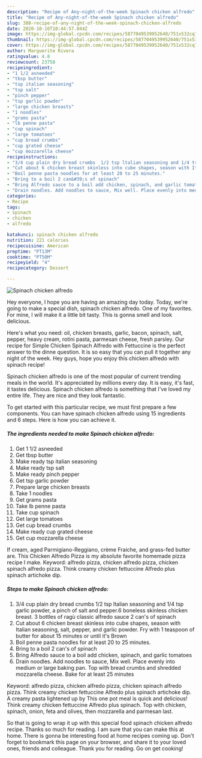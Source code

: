 ```yaml
---
description: "Recipe of Any-night-of-the-week Spinach chicken alfredo"
title: "Recipe of Any-night-of-the-week Spinach chicken alfredo"
slug: 388-recipe-of-any-night-of-the-week-spinach-chicken-alfredo
date: 2020-10-16T10:44:57.044Z
image: https://img-global.cpcdn.com/recipes/5877049539952640/751x532cq70/spinach-chicken-alfredo-recipe-main-photo.jpg
thumbnail: https://img-global.cpcdn.com/recipes/5877049539952640/751x532cq70/spinach-chicken-alfredo-recipe-main-photo.jpg
cover: https://img-global.cpcdn.com/recipes/5877049539952640/751x532cq70/spinach-chicken-alfredo-recipe-main-photo.jpg
author: Marguerite Rivera
ratingvalue: 4.8
reviewcount: 23758
recipeingredient:
- "1 1/2 asneeded"
- "tbsp butter"
- "tsp italian seasoning"
- "tsp salt"
- "pinch pepper"
- "tsp garlic powder"
- "large chicken breasts"
- "1 noodles"
- "grams pasta"
- "lb penne pasta"
- "cup spinach"
- "large tomatoes"
- "cup bread crumbs"
- "cup grated cheese"
- "cup mozzarella cheese"
recipeinstructions:
- "3/4 cup plain dry bread crumbs  1/2 tsp ltalian seasoning and 1/4 tsp garlic powder, a pinch of salt and pepper.6 boneless skinless chicken breast. 3 bottles of ragù  classic alfredo sauce 2 can&#39;s of spinach"
- "Cut about 6 chicken breast skinless into cube shapes, season with Italian seasoning, salt, pepper, and garlic powder. Fry with 1 teaspoon of butter for about 15 minutes or until it&#39;s Brown"
- "Boil penne pasta noodles for at least 20 to 25 minutes."
- "Bring to a boil 2 can&#39;s of spinach"
- "Bring Alfredo sauce to a boil add chicken, spinach, and garlic tomatoes"
- "Drain noodles. Add noodles to sauce, Mix well. Place evenly into medium or large baking pan. Top with bread crumbs and shredded mozzarella cheese. Bake for at least 25 minutes"
categories:
- Recipe
tags:
- spinach
- chicken
- alfredo

katakunci: spinach chicken alfredo 
nutrition: 221 calories
recipecuisine: American
preptime: "PT13M"
cooktime: "PT50M"
recipeyield: "4"
recipecategory: Dessert

---
```



![Spinach chicken alfredo](https://img-global.cpcdn.com/recipes/5877049539952640/751x532cq70/spinach-chicken-alfredo-recipe-main-photo.jpg)

Hey everyone, I hope you are having an amazing day today. Today, we're going to make a special dish, spinach chicken alfredo. One of my favorites. For mine, I will make it a little bit tasty. This is gonna smell and look delicious.

Here&#39;s what you need: oil, chicken breasts, garlic, bacon, spinach, salt, pepper, heavy cream, rotini pasta, parmesan cheese, fresh parsley. Our recipe for Simple Chicken Spinach Alfredo with Fettuccine is the perfect answer to the dinne question. It is so easy that you can pull it together any night of the week. Hey guys, hope you enjoy this chicken alfredo with spinach recipe!

Spinach chicken alfredo is one of the most popular of current trending meals in the world. It's appreciated by millions every day. It is easy, it's fast, it tastes delicious. Spinach chicken alfredo is something that I've loved my entire life. They are nice and they look fantastic.


To get started with this particular recipe, we must first prepare a few components. You can have spinach chicken alfredo using 15 ingredients and 6 steps. Here is how you can achieve it.

<!--inarticleads1-->

##### The ingredients needed to make Spinach chicken alfredo:

1. Get 1 1/2 asneeded
1. Get tbsp butter
1. Make ready tsp italian seasoning
1. Make ready tsp salt
1. Make ready pinch pepper
1. Get tsp garlic powder
1. Prepare large chicken breasts
1. Take 1 noodles
1. Get grams pasta
1. Take lb penne pasta
1. Take cup spinach
1. Get large tomatoes
1. Get cup bread crumbs
1. Make ready cup grated cheese
1. Get cup mozzarella cheese


If cream, aged Parmigiano-Reggiano, crème Fraiche, and grass-fed butter are. This Chicken Alfredo Pizza is my absolute favorite homemade pizza recipe I make. Keyword: alfredo pizza, chicken alfredo pizza, chicken spinach alfredo pizza. Think creamy chicken fettuccine Alfredo plus spinach artichoke dip. 

<!--inarticleads2-->

##### Steps to make Spinach chicken alfredo:

1. 3/4 cup plain dry bread crumbs  1/2 tsp ltalian seasoning and 1/4 tsp garlic powder, a pinch of salt and pepper.6 boneless skinless chicken breast. 3 bottles of ragù  classic alfredo sauce 2 can&#39;s of spinach
1. Cut about 6 chicken breast skinless into cube shapes, season with Italian seasoning, salt, pepper, and garlic powder. Fry with 1 teaspoon of butter for about 15 minutes or until it&#39;s Brown
1. Boil penne pasta noodles for at least 20 to 25 minutes.
1. Bring to a boil 2 can&#39;s of spinach
1. Bring Alfredo sauce to a boil add chicken, spinach, and garlic tomatoes
1. Drain noodles. Add noodles to sauce, Mix well. Place evenly into medium or large baking pan. Top with bread crumbs and shredded mozzarella cheese. Bake for at least 25 minutes


Keyword: alfredo pizza, chicken alfredo pizza, chicken spinach alfredo pizza. Think creamy chicken fettuccine Alfredo plus spinach artichoke dip. A creamy pasta lightened up by This one pot meal is quick and delicious! Think creamy chicken fettuccine Alfredo plus spinach. Top with chicken, spinach, onion, feta and olives, then mozzarella and parmesan last. 

So that is going to wrap it up with this special food spinach chicken alfredo recipe. Thanks so much for reading. I am sure that you can make this at home. There is gonna be interesting food at home recipes coming up. Don't forget to bookmark this page on your browser, and share it to your loved ones, friends and colleague. Thank you for reading. Go on get cooking!
